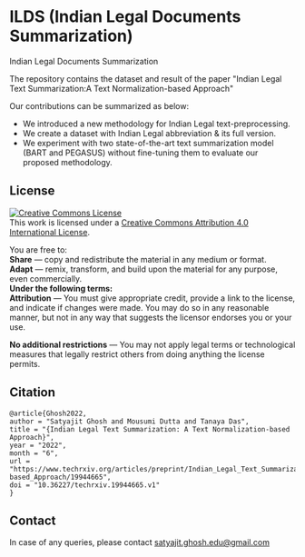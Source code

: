 # ILDS (Indian Legal Documents Summarization)
Indian Legal Documents Summarization

The repository contains the dataset and result of the paper "Indian Legal Text Summarization:A Text Normalization-based Approach"

Our contributions can be summarized as below:

* We introduced a new methodology for Indian Legal text-preprocessing.
* We create a dataset with Indian Legal abbreviation & its full version.
* We experiment with two state-of-the-art text summarization model (BART and PEGASUS) without fine-tuning them to evaluate our proposed methodology.



## License

<a rel="license" href="http://creativecommons.org/licenses/by/4.0/"><img alt="Creative Commons License" style="border-width:0" src="https://i.creativecommons.org/l/by/4.0/88x31.png" /></a><br />This work is licensed under a <a rel="license" href="http://creativecommons.org/licenses/by/4.0/">Creative Commons Attribution 4.0 International License</a>.

You are free to:<br>
<b>Share</b> — copy and redistribute the material in any medium or format.<br>
<b>Adapt</b> — remix, transform, and build upon the material
for any purpose, even commercially.<br>
<b>Under the following terms:</b><br>
<b>Attribution</b> — You must give appropriate credit, provide a link to the license, and indicate if changes were made. You may do so in any reasonable manner, but not in any way that suggests the licensor endorses you or your use.

<b>No additional restrictions</b> — You may not apply legal terms or technological measures that legally restrict others from doing anything the license permits.


## Citation

```
@article{Ghosh2022,
author = "Satyajit Ghosh and Mousumi Dutta and Tanaya Das",
title = "{Indian Legal Text Summarization: A Text Normalization-based Approach}",
year = "2022",
month = "6",
url = "https://www.techrxiv.org/articles/preprint/Indian_Legal_Text_Summarization_A_Text_Normalization-based_Approach/19944665",
doi = "10.36227/techrxiv.19944665.v1"
}

```

## Contact

In case of any queries, please contact <satyajit.ghosh.edu@gmail.com>
